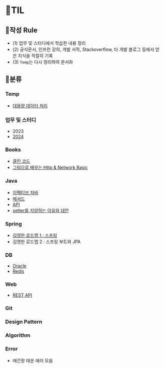 # 🍈TIL 

## 🍉작성 Rule

- (1) 업무 및 스터디에서 학습한 내용 정리
- (2) 공식문서, 인프런 강의, 개발 서적, Stackoverflow, 타 개발 블로그 등에서 얻은 지식을 적절히 기록
- (3) `Temp`는 다시 정리하여 문서화   

## 🍉분류 

### Temp
- [대용량 데이터 처리](https://github.com/djdjdddd/TIL/tree/main/Temp/%EB%8C%80%EC%9A%A9%EB%9F%89%20%EB%8D%B0%EC%9D%B4%ED%84%B0%20%EC%B2%98%EB%A6%AC/MyBatis)

### 업무 및 스터디
- 2023
- [2024](https://github.com/djdjdddd/TIL/tree/main/2024)

### Books
- [클린 코드](https://github.com/djdjdddd/TIL/blob/main/Books/CleanCode.md)
- [그림으로 배우는 Http & Network Basic](https://github.com/djdjdddd/TIL/blob/main/Books/Http%26Network_Basic.md)

### Java
- [이펙티브 자바](https://github.com/djdjdddd/TIL/tree/main/Java/EffectiveJava)
- [메서드](https://github.com/djdjdddd/TIL/tree/main/Java/Methods)
- [API](https://github.com/djdjdddd/TIL/tree/main/Java/API)
- [setter를 지양하는 이유와 대안](https://github.com/djdjdddd/TIL/blob/main/Java/Setter.md)

### Spring
- [김영한 로드맵 1 : 스프링](https://github.com/djdjdddd/TIL/tree/main/Spring/%EA%B9%80%EC%98%81%ED%95%9C%20%EB%A1%9C%EB%93%9C%EB%A7%B5%201)
- 김영한 로드맵 2 : 스프링 부트와 JPA

### DB
- [Oracle](https://github.com/djdjdddd/TIL/tree/main/DB/Oracle)
- [Redis](https://github.com/djdjdddd/TIL/tree/main/DB/Redis)

### Web
- [REST API](https://github.com/djdjdddd/TIL/blob/main/Web/REST%20API/REST%20API.md)

### Git

### Design Pattern

### Algorithm

### Error
- 애간장 태운 에러 모음
